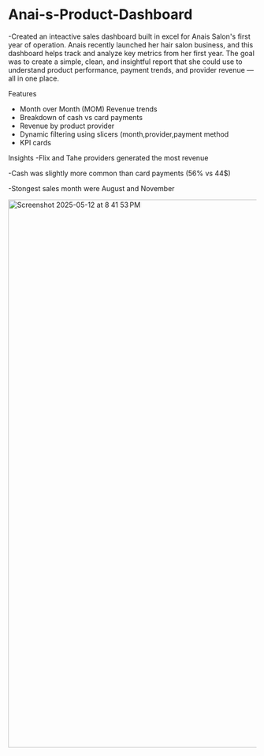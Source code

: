 # Anai-s-Product-Dashboard

-Created an inteactive sales dashboard built in excel for Anais Salon's first year of operation. Anais recently launched her hair salon business, and this dashboard helps track and analyze key metrics from her first year. The goal was to create a simple, clean, and insightful report that she could use to understand product performance, payment trends, and provider revenue — all in one place.

Features
- Month over Month (MOM) Revenue trends
- Breakdown of cash vs card payments
- Revenue by product provider
- Dynamic filtering using slicers (month,provider,payment method
- KPI cards

Insights
-Flix and Tahe providers generated the most revenue

-Cash was slightly more common than card payments (56% vs 44$)

-Stongest sales month were August and November 

<img width="1110" alt="Screenshot 2025-05-12 at 8 41 53 PM" src="https://github.com/user-attachments/assets/4e3e5498-5e3f-406d-a0fd-5e7464d403d8" />

